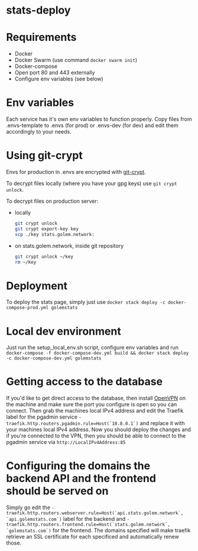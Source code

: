 # stats-deploy

# Requirements
- Docker
- Docker Swarm (use command `docker swarm init`)
- Docker-compose
- Open port 80 and 443 externally
- Configure env variables (see below)

# Env variables
Each service has it's own env variables to function properly. Copy files from .envs-template to .envs (for prod) or .envs-dev (for dev) and edit them accordingly to your needs.

# Using git-crypt
Envs for production in .envs are encrypted with [git-crypt](https://www.agwa.name/projects/git-crypt/).

To decrypt files locally (where you have your gpg keys) use `git crypt unlock`.

To decrypt files on production server:
- locally
  ```sh
  git crypt unlock
  git crypt export-key key
  scp ./key stats.golem.network:
  ```
- on stats.golem.network, inside git repository
  ```sh
  git crypt unlock ~/key
  rm ~/key
  ```

# Deployment
To deploy the stats page, simply just use `docker stack deploy -c docker-compose-prod.yml golemstats`

# Local dev environment
Just run the setup_local_env.sh script, configure env variables and run `docker-compose -f docker-compose-dev.yml build && docker stack deploy -c docker-compose-dev.yml golemstats`

# Getting access to the database
If you'd like to get direct access to the database, then install [OpenVPN](https://github.com/angristan/openvpn-install) on the machine and make sure the port you configure is open so you can connect.
Then grab the machines local IPv4 address and edit the Traefik label for the pgadmin service ```- traefik.http.routers.pgadmin.rule=Host(`10.8.0.1`)``` and replace it with your machines local IPv4 address.
Now you should deploy the changes and if you're connected to the VPN, then you should be able to connect to the pgadmin service via `http://LocalIPv4Address:85`


# Configuring the domains the backend API and the frontend should be served on
Simply go edit the ```- traefik.http.routers.webserver.rule=Host(`api.stats.golem.network`, `api.golemstats.com`)``` label for the backend and ```- traefik.http.routers.frontend.rule=Host(`stats.golem.network`, `golemstats.com`)``` for the frontend. The domains specified will make traefik retrieve an SSL certificate for each specificed and automatically renew those.


